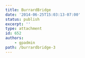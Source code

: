 ```yaml
---
title: BurrardBridge
date: '2014-06-25T15:03:13-07:00'
status: publish
excerpt: ''
type: attachment
id: 652
authors:
    - gpadmin
path: /burrardbridge-3
---
```

<!DOCTYPE html PUBLIC "-//W3C//DTD HTML 4.0 Transitional//EN" "http://www.w3.org/TR/REC-html40/loose.dtd">
<?xml encoding="UTF-8">
